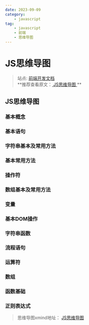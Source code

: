 ```yaml
---
date: 2023-09-09
category:
    - javascript
tag:
    - javascript
    - 前端
    - 思维导图
---
```

 # JS思维导图
> 站点: [ 前端开发文档 ]()  
>  **推荐查看原文：[ JS思维导图 ]() **

##  JS思维导图

###  基本概念

###  基本语句

###  字符串基本及常用方法

###  基本常用方法

###  操作符

###  数组基本及常用方法

###  变量

###  基本DOM操作

###  字符串函数

###  流程语句

###  运算符

###  数组

###  函数基础

###  正则表达式

> 思维导图xmind地址： [ JS思维导图 ]()

